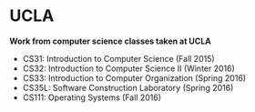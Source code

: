 # UCLA
**Work from computer science classes taken at UCLA**  
- CS31: Introduction to Computer Science (Fall 2015)  
- CS32: Introduction to Computer Science II (Winter 2016)  
- CS33: Introduction to Computer Organization (Spring 2016)  
- CS35L: Software Construction Laboratory (Spring 2016)
- CS111: Operating Systems (Fall 2016)
